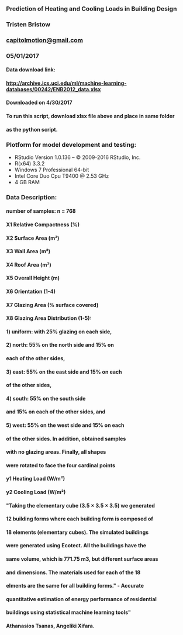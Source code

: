 ### Prediction of Heating and Cooling Loads in Building Design  
### Tristen Bristow  
### capitolmotion@gmail.com  
### 05/01/2017  

#### Data download link:  
#### http://archive.ics.uci.edu/ml/machine-learning-databases/00242/ENB2012_data.xlsx  
#### Downloaded on 4/30/2017  

#### To run this script, download xlsx file above and place in same folder  
#### as the python script.  

###  
### Plotform for model development and testing:  
- RStudio Version 1.0.136 – © 2009-2016 RStudio, Inc.  
- R(x64) 3.3.2  
- Windows 7 Professional 64-bit  
- Intel Core Duo Cpu T9400  @ 2.53 GHz  
- 4 GB RAM  
###  
### 

###	Data Description:  
#### number of samples: n = 768  
#### X1 Relative Compactness (%)
#### X2 Surface Area (m²)
#### X3 Wall Area (m²)
#### X4 Roof Area (m²)
#### X5 Overall Height (m)
#### X6 Orientation (1-4)
#### X7 Glazing Area (% surface covered)
#### X8 Glazing Area Distribution (1-5):

####	1) uniform: with 25% glazing on each side,  
####	2) north: 55% on the north side and 15% on  
####	each of the other sides,  
####	3) east: 55% on the east side and 15% on each  
####	of the other sides,  
####	4) south: 55% on the south side  
####	and 15% on each of the other sides, and  
####	5) west: 55% on the west side and 15% on each  
####	of the other sides. In addition, obtained samples  
####	with no glazing areas. Finally, all shapes  
####	were rotated to face the four cardinal points  
####	y1 Heating Load (W/m²)  
####	y2 Cooling Load (W/m²)  


#### "Taking the elementary cube (3.5 × 3.5 × 3.5) we generated  
#### 12 building forms where each building form is composed of  
#### 18 elements (elementary cubes). The simulated buildings  
#### were generated using Ecotect. All the buildings have the  
#### same volume, which is 771.75 m3, but different surface areas  
#### and dimensions. The materials used for each of the 18  
#### elments are the same for all building forms." - Accurate  
#### quantitative estimation of energy performance of residential  
#### buildings using statistical machine learning tools" 
#### Athanasios Tsanas, Angeliki Xifara.  





